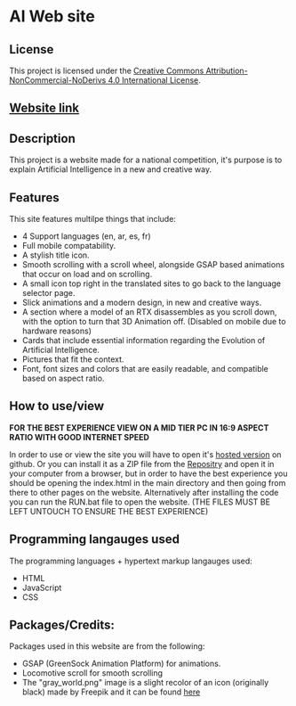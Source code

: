 # AI Web site

## License

This project is licensed under the [Creative Commons Attribution-NonCommercial-NoDerivs 4.0 International License](https://creativecommons.org/licenses/by-nc-nd/4.0/).

## [Website link](https://m7mdy9.github.io/AI)

## Description

This project is a website made for a national competition, it's purpose is to explain Artificial Intelligence in a new and creative way.

## Features

This site features multilpe things that include:

- 4 Support languages (en, ar, es, fr)
- Full mobile compatability.
- A stylish title icon.
- Smooth scrolling with a scroll wheel, alongside GSAP based animations that occur on load and on scrolling.
- A small icon top right in the translated sites to go back to the language selector page.
- Slick animations and a modern design, in new and creative ways.
- A section where a model of an RTX disassembles as you scroll down, with the option to turn that 3D Animation off. (Disabled on mobile due to hardware reasons)
- Cards that include essential information regarding the Evolution of Artificial Intelligence.
- Pictures that fit the context.
- Font, font sizes and colors that are easily readable, and compatible based on aspect ratio.

## How to use/view

**FOR THE BEST EXPERIENCE VIEW ON A MID TIER PC IN 16:9 ASPECT RATIO WITH GOOD INTERNET SPEED**

In order to use or view the site you will have to open it's [hosted version](https://m7mdy9.github.io/AI) on github.
Or you can install it as a ZIP file from the [Repositry](https://github.com/m7mdy9/AI) and open it in your computer from a browser, but in order to have the best experience you should be opening the index.html in the main directory and then going from there to other pages on the website.
Alternatively after installing the code you can run the RUN.bat file to open the website.
(THE FILES MUST BE LEFT UNTOUCH TO ENSURE THE BEST EXPERIENCE)

## Programming langauges used

The programming languages + hypertext markup langauges used:
- HTML
- JavaScript
- CSS

## Packages/Credits:

Packages used in this website are from the following:

- GSAP (GreenSock Animation Platform) for animations.
- Locomotive scroll for smooth scrolling
- The "gray_world.png" image is a slight recolor of an icon (originally black) made by Freepik and it can be found [here](https://www.flaticon.com/free-icon/world_2115307?term=language&related_id=2115307)